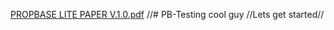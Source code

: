 [PROPBASE LITE PAPER V.1.0.pdf](https://github.com/PB-CoolGuy/PB-Testing/files/8932993/PROPBASE.LITE.PAPER.V.1.0.pdf)
//# PB-Testing cool guy 
//Lets get started//
